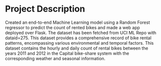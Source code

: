 # Project Description

Created an end-to-end Machine Learning model using a Random Forest regressor to predict the count of rented bikes and made a web app deployed over Flask. The dataset has been fetched from UCI ML Repo with dataid=275.
This dataset provides a comprehensive record of bike rental patterns, encompassing various environmental and temporal factors. This dataset contains the hourly and daily count of rental bikes between the years 2011 and 2012 in the Capital bike-share system with the corresponding weather and seasonal information. 
